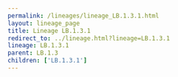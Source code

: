```yaml
---
permalink: /lineages/lineage_LB.1.3.1.html
layout: lineage_page
title: Lineage LB.1.3.1
redirect_to: ../lineage.html?lineage=LB.1.3.1
lineage: LB.1.3.1
parent: LB.1.3
children: ['LB.1.3.1']
---
```

